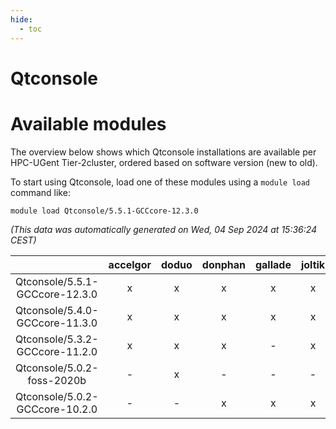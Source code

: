 ```yaml
---
hide:
  - toc
---
```


Qtconsole
=========

# Available modules


The overview below shows which Qtconsole installations are available per HPC-UGent Tier-2cluster, ordered based on software version (new to old).

To start using Qtconsole, load one of these modules using a `module load` command like:

```shell
module load Qtconsole/5.5.1-GCCcore-12.3.0
```

*(This data was automatically generated on Wed, 04 Sep 2024 at 15:36:24 CEST)*  

| |accelgor|doduo|donphan|gallade|joltik|shinx|skitty|
| :---: | :---: | :---: | :---: | :---: | :---: | :---: | :---: |
|Qtconsole/5.5.1-GCCcore-12.3.0|x|x|x|x|x|x|x|
|Qtconsole/5.4.0-GCCcore-11.3.0|x|x|x|x|x|-|x|
|Qtconsole/5.3.2-GCCcore-11.2.0|x|x|x|-|x|-|x|
|Qtconsole/5.0.2-foss-2020b|-|x|-|-|-|-|-|
|Qtconsole/5.0.2-GCCcore-10.2.0|-|-|x|x|x|-|x|
